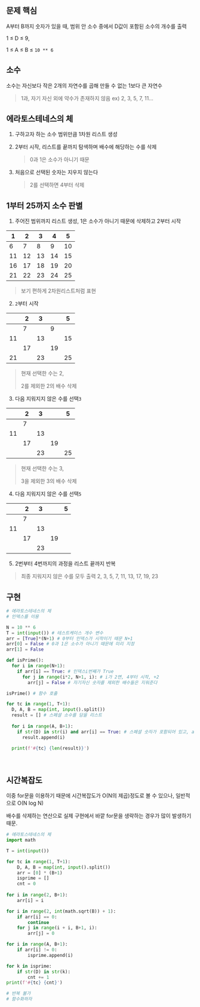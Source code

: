 ## 문제 핵심

A부터 B까지 숫자가 있을 때, 범위 안 소수 중에서 D값이 포함된 소수의 개수를 출력

1 ≤ D ≤ 9, 

1 ≤ A ≤ B ≤ `10 ** 6`



## 소수

소수는 자신보다 작은 2개의 자연수를 곱해 만들 수 없는 1보다 큰 자연수

> 1과, 자기 자신 외에 약수가 존재하지 않음 ex) 2, 3, 5, 7, 11...



## 에라토스테네스의 체

1. 구하고자 하는 소수 범위만큼 1차원 리스트 생성

2. 2부터 시작, 리스트를 끝까지 탐색하며 배수에 해당하는 수를 삭제

   > 0과 1은 소수가 아니기 때문

3. 처음으로 선택된 숫자는 지우지 않는다

   > 2를 선택하면 4부터 삭제



## 1부터 25까지 소수 판별

1. 주어진 범위까지 리스트 생성, 1은 소수가 아니기 때문에 삭제하고 2부터 시작

| 1    | 2    | 3    | 4    | 5    |
| ---- | ---- | ---- | ---- | ---- |
| 6    | 7    | 8    | 9    | 10   |
| 11   | 12   | 13   | 14   | 15   |
| 16   | 17   | 18   | 19   | 20   |
| 21   | 22   | 23   | 24   | 25   |

> 보기 편하게 2차원리스트처럼 표현



2. `2`부터 시작

|      | 2    | 3    |      | 5    |
| ---- | ---- | ---- | ---- | ---- |
|      | 7    |      | 9    |      |
| 11   |      | 13   |      | 15   |
|      | 17   |      | 19   |      |
| 21   |      | 23   |      | 25   |

> 현재 선택한 수는 2, 
>
> 2를 제외한 2의 배수 삭제



3. 다음 지워지지 않은 수를 선택`3`

|      | 2    | 3    |      | 5    |
| ---- | ---- | ---- | ---- | ---- |
|      | 7    |      |      |      |
| 11   |      | 13   |      |      |
|      | 17   |      | 19   |      |
|      |      | 23   |      | 25   |

> 현재 선택한 수는 3, 
>
> 3을 제외한 3의 배수 삭제



4. 다음 지워지지 않은 수를 선택`5`

|      | 2    | 3    |      | 5    |
| ---- | ---- | ---- | ---- | ---- |
|      | 7    |      |      |      |
| 11   |      | 13   |      |      |
|      | 17   |      | 19   |      |
|      |      | 23   |      |      |



5. 2번부터 4번까지의 과정을 리스트 끝까지 반복

> 최종 지워지지 않은 수를 모두 출력 2, 3, 5, 7, 11, 13, 17, 19, 23



## 구현

```python
# 에라토스테네스의 체
# 인덱스를 이용

N = 10 ** 6
T = int(input()) # 테스트케이스 개수 변수
arr = [True]*(N+1) # 0부터 인덱스가 시작이기 때문 N+1
arr[0] = False # 0과 1은 소수가 아니기 때문에 미리 지정
arr[1] = False

def isPrime():
  for i in range(N+1):
    if arr[i] == True: # 인덱스i번째가 True
      for j in range(i*2, N+1, i): # i가 2면, 4부터 시작, +2 
        arr[j] = False # 자기자신 숫자를 제외한 배수들은 지워준다

isPrime() # 함수 호출

for tc in range(1, T+1):
  D, A, B = map(int, input().split())
  result = [] # 스페셜 소수를 담을 리스트
  
  for i in range(A, B+1):
    if str(D) in str(i) and arr[i] == True: # 스페셜 숫자가 포함되어 있고, arr[i]가 소수이면
      result.append(i)
      
  print(f'#{tc} {len(result)}')
```

<br>

## 시간복잡도

이중 for문을 이용하기 때문에 시간복잡도가 O(N의 제곱)정도로 볼 수 있으나, 일반적으로 O(N log N) 

배수를 삭제하는 연산으로 실제 구현에서 바깥 for문을 생략하는 경우가 많이 발생하기 때문.







```python
# 에라토스테네스의 체
import math

T = int(input())

for tc in range(1, T+1):
    D, A, B = map(int, input().split())
    arr = [0] * (B+1)
    isprime = []
    cnt = 0
  
for i in range(2, B+1):
    arr[i] = i

for i in range(2, int(math.sqrt(B)) + 1):
    if arr[i] == 0:
        continue
    for j in range(i + i, B+1, i):
        arr[j] = 0

for i in range(A, B+1):
    if arr[i] != 0:
        isprime.append(i)

for k in isprime:
    if str(D) in str(k):
        cnt += 1
print(f'#{tc} {cnt}')

# 반복 불가
# 함수화하자
```





